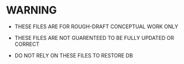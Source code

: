 # WARNING

* THESE FILES ARE FOR ROUGH-DRAFT CONCEPTUAL WORK ONLY

* THESE FILES ARE NOT GUARENTEED TO BE FULLY UPDATED OR CORRECT

* DO NOT RELY ON THESE FILES TO RESTORE DB

